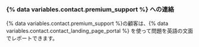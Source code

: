 
### {% data variables.contact.premium_support %} への連絡

{% data variables.contact.premium_support %}の顧客は、{% data variables.contact.contact_landing_page_portal %} を使って問題を英語の文面でレポートできます。
